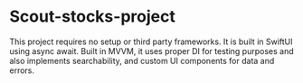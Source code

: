 # Scout-stocks-project

This project requires no setup or third party frameworks.
It is built in SwiftUI using async await.
Built in MVVM, it uses proper DI for testing purposes and also implements searchability, and custom UI components for data and errors.
